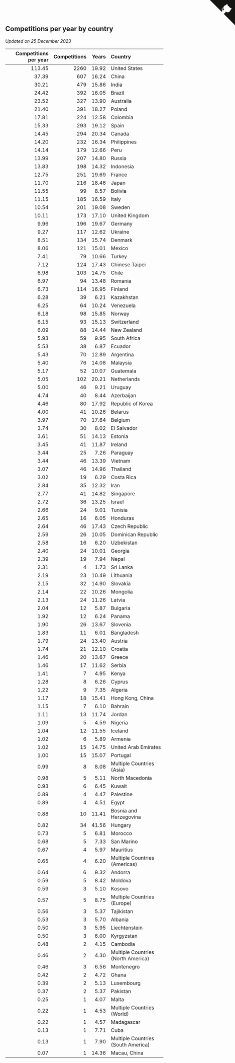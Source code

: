 ## Competitions per year by country

*Updated on 25 December 2023*

| Competitions per year | Competitions | Years | Country |
| ---: | ---: | ---: | :--- |
| 113.45 | 2260 | 19.92 | United States |
| 37.39 | 607 | 16.24 | China |
| 30.21 | 479 | 15.86 | India |
| 24.42 | 392 | 16.05 | Brazil |
| 23.52 | 327 | 13.90 | Australia |
| 21.40 | 391 | 18.27 | Poland |
| 17.81 | 224 | 12.58 | Colombia |
| 15.33 | 293 | 19.12 | Spain |
| 14.45 | 294 | 20.34 | Canada |
| 14.20 | 232 | 16.34 | Philippines |
| 14.14 | 179 | 12.66 | Peru |
| 13.99 | 207 | 14.80 | Russia |
| 13.83 | 198 | 14.32 | Indonesia |
| 12.75 | 251 | 19.69 | France |
| 11.70 | 216 | 18.46 | Japan |
| 11.55 | 99 | 8.57 | Bolivia |
| 11.15 | 185 | 16.59 | Italy |
| 10.54 | 201 | 19.08 | Sweden |
| 10.11 | 173 | 17.10 | United Kingdom |
| 9.96 | 196 | 19.67 | Germany |
| 9.27 | 117 | 12.62 | Ukraine |
| 8.51 | 134 | 15.74 | Denmark |
| 8.06 | 121 | 15.01 | Mexico |
| 7.41 | 79 | 10.66 | Turkey |
| 7.12 | 124 | 17.43 | Chinese Taipei |
| 6.98 | 103 | 14.75 | Chile |
| 6.97 | 94 | 13.48 | Romania |
| 6.73 | 114 | 16.95 | Finland |
| 6.28 | 39 | 6.21 | Kazakhstan |
| 6.25 | 64 | 10.24 | Venezuela |
| 6.18 | 98 | 15.85 | Norway |
| 6.15 | 93 | 15.13 | Switzerland |
| 6.09 | 88 | 14.44 | New Zealand |
| 5.93 | 59 | 9.95 | South Africa |
| 5.53 | 38 | 6.87 | Ecuador |
| 5.43 | 70 | 12.89 | Argentina |
| 5.40 | 76 | 14.08 | Malaysia |
| 5.17 | 52 | 10.07 | Guatemala |
| 5.05 | 102 | 20.21 | Netherlands |
| 5.00 | 46 | 9.21 | Uruguay |
| 4.74 | 40 | 8.44 | Azerbaijan |
| 4.46 | 80 | 17.92 | Republic of Korea |
| 4.00 | 41 | 10.26 | Belarus |
| 3.97 | 70 | 17.64 | Belgium |
| 3.74 | 30 | 8.02 | El Salvador |
| 3.61 | 51 | 14.13 | Estonia |
| 3.45 | 41 | 11.87 | Ireland |
| 3.44 | 25 | 7.26 | Paraguay |
| 3.44 | 46 | 13.39 | Vietnam |
| 3.07 | 46 | 14.96 | Thailand |
| 3.02 | 19 | 6.29 | Costa Rica |
| 2.84 | 35 | 12.32 | Iran |
| 2.77 | 41 | 14.82 | Singapore |
| 2.72 | 36 | 13.25 | Israel |
| 2.66 | 24 | 9.01 | Tunisia |
| 2.65 | 16 | 6.05 | Honduras |
| 2.64 | 46 | 17.43 | Czech Republic |
| 2.59 | 26 | 10.05 | Dominican Republic |
| 2.58 | 16 | 6.20 | Uzbekistan |
| 2.40 | 24 | 10.01 | Georgia |
| 2.39 | 19 | 7.94 | Nepal |
| 2.31 | 4 | 1.73 | Sri Lanka |
| 2.19 | 23 | 10.49 | Lithuania |
| 2.15 | 32 | 14.90 | Slovakia |
| 2.14 | 22 | 10.26 | Mongolia |
| 2.13 | 24 | 11.26 | Latvia |
| 2.04 | 12 | 5.87 | Bulgaria |
| 1.92 | 12 | 6.24 | Panama |
| 1.90 | 26 | 13.67 | Slovenia |
| 1.83 | 11 | 6.01 | Bangladesh |
| 1.79 | 24 | 13.40 | Austria |
| 1.74 | 21 | 12.10 | Croatia |
| 1.46 | 20 | 13.67 | Greece |
| 1.46 | 17 | 11.62 | Serbia |
| 1.41 | 7 | 4.95 | Kenya |
| 1.28 | 8 | 6.26 | Cyprus |
| 1.22 | 9 | 7.35 | Algeria |
| 1.17 | 18 | 15.41 | Hong Kong, China |
| 1.15 | 7 | 6.10 | Bahrain |
| 1.11 | 13 | 11.74 | Jordan |
| 1.09 | 5 | 4.59 | Nigeria |
| 1.04 | 12 | 11.55 | Iceland |
| 1.02 | 6 | 5.89 | Armenia |
| 1.02 | 15 | 14.75 | United Arab Emirates |
| 1.00 | 15 | 15.07 | Portugal |
| 0.99 | 8 | 8.08 | Multiple Countries (Asia) |
| 0.98 | 5 | 5.11 | North Macedonia |
| 0.93 | 6 | 6.45 | Kuwait |
| 0.89 | 4 | 4.47 | Palestine |
| 0.89 | 4 | 4.51 | Egypt |
| 0.88 | 10 | 11.41 | Bosnia and Herzegovina |
| 0.82 | 34 | 41.56 | Hungary |
| 0.73 | 5 | 6.81 | Morocco |
| 0.68 | 5 | 7.33 | San Marino |
| 0.67 | 4 | 5.97 | Mauritius |
| 0.65 | 4 | 6.20 | Multiple Countries (Americas) |
| 0.64 | 6 | 9.32 | Andorra |
| 0.59 | 5 | 8.42 | Moldova |
| 0.59 | 3 | 5.10 | Kosovo |
| 0.57 | 5 | 8.75 | Multiple Countries (Europe) |
| 0.56 | 3 | 5.37 | Tajikistan |
| 0.53 | 3 | 5.70 | Albania |
| 0.50 | 3 | 5.95 | Liechtenstein |
| 0.50 | 3 | 6.00 | Kyrgyzstan |
| 0.48 | 2 | 4.15 | Cambodia |
| 0.46 | 2 | 4.30 | Multiple Countries (North America) |
| 0.46 | 3 | 6.56 | Montenegro |
| 0.42 | 2 | 4.72 | Ghana |
| 0.39 | 2 | 5.13 | Luxembourg |
| 0.37 | 2 | 5.37 | Pakistan |
| 0.25 | 1 | 4.07 | Malta |
| 0.22 | 1 | 4.53 | Multiple Countries (World) |
| 0.22 | 1 | 4.57 | Madagascar |
| 0.13 | 1 | 7.71 | Cuba |
| 0.13 | 1 | 7.90 | Multiple Countries (South America) |
| 0.07 | 1 | 14.36 | Macau, China |


<a href="https://github.com/jonatanklosko/wca_statistics" class="github-corner" aria-label="View source on Github"><svg width="80" height="80" viewBox="0 0 250 250" style="fill:#151513; color:#fff; position: absolute; top: 0; border: 0; right: 0;" aria-hidden="true"><path d="M0,0 L115,115 L130,115 L142,142 L250,250 L250,0 Z"></path><path d="M128.3,109.0 C113.8,99.7 119.0,89.6 119.0,89.6 C122.0,82.7 120.5,78.6 120.5,78.6 C119.2,72.0 123.4,76.3 123.4,76.3 C127.3,80.9 125.5,87.3 125.5,87.3 C122.9,97.6 130.6,101.9 134.4,103.2" fill="currentColor" style="transform-origin: 130px 106px;" class="octo-arm"></path><path d="M115.0,115.0 C114.9,115.1 118.7,116.5 119.8,115.4 L133.7,101.6 C136.9,99.2 139.9,98.4 142.2,98.6 C133.8,88.0 127.5,74.4 143.8,58.0 C148.5,53.4 154.0,51.2 159.7,51.0 C160.3,49.4 163.2,43.6 171.4,40.1 C171.4,40.1 176.1,42.5 178.8,56.2 C183.1,58.6 187.2,61.8 190.9,65.4 C194.5,69.0 197.7,73.2 200.1,77.6 C213.8,80.2 216.3,84.9 216.3,84.9 C212.7,93.1 206.9,96.0 205.4,96.6 C205.1,102.4 203.0,107.8 198.3,112.5 C181.9,128.9 168.3,122.5 157.7,114.1 C157.9,116.9 156.7,120.9 152.7,124.9 L141.0,136.5 C139.8,137.7 141.6,141.9 141.8,141.8 Z" fill="currentColor" class="octo-body"></path></svg></a><style>.github-corner:hover .octo-arm{animation:octocat-wave 560ms ease-in-out}@keyframes octocat-wave{0%,100%{transform:rotate(0)}20%,60%{transform:rotate(-25deg)}40%,80%{transform:rotate(10deg)}}@media (max-width:500px){.github-corner:hover .octo-arm{animation:none}.github-corner .octo-arm{animation:octocat-wave 560ms ease-in-out}}</style>
